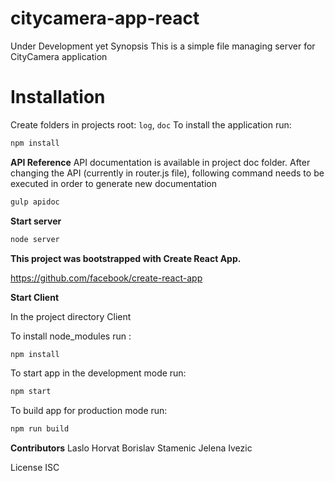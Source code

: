 # citycamera-app-react

Under Development yet
Synopsis
This is a simple file managing server for CityCamera application

# Installation
Create folders in projects root: `log`, `doc`
To install the application run:
```sh
npm install
```
**API Reference**
API documentation is available in project doc folder. After changing the API (currently in router.js file), following command needs to be executed in order to generate new documentation
```sh
gulp apidoc
```
**Start server**
```sh
node server
```
**This project was bootstrapped with Create React App.**

https://github.com/facebook/create-react-app

**Start Client**

In the project directory Client

To install node_modules run :

```sh
npm install
```
To start app in the development mode run:
```sh
npm start
```

To build app for production mode run:
```sh
npm run build
```
**Contributors**
Laslo Horvat Borislav Stamenic Jelena Ivezic

License
ISC
